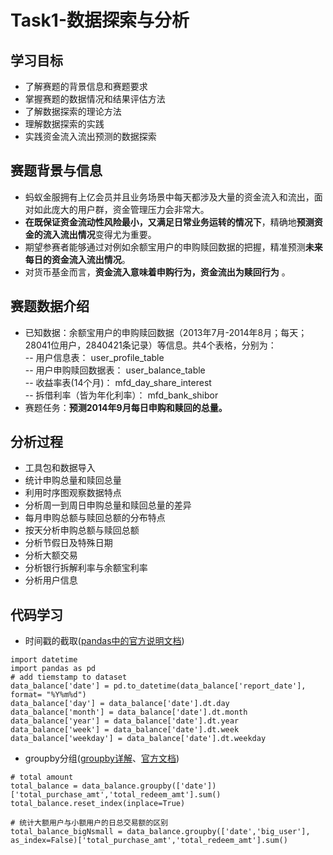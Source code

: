 # Task1-数据探索与分析

## 学习目标
- 了解赛题的背景信息和赛题要求
- 掌握赛题的数据情况和结果评估方法
- 了解数据探索的理论方法
- 理解数据探索的实践
- 实践资金流入流出预测的数据探索


## 赛题背景与信息
- 蚂蚁金服拥有上亿会员并且业务场景中每天都涉及大量的资金流入和流出，面对如此庞大的用户群，资金管理压力会非常大。
- **在既保证资金流动性风险最小，又满足日常业务运转的情况下**，精确地**预测资金的流入流出情况**变得尤为重要。
- 期望参赛者能够通过对例如余额宝用户的申购赎回数据的把握，精准预测**未来每日的资金流入流出情况**。
- 对货币基金而言，**资金流入意味着申购行为，资金流出为赎回行为** 。

## 赛题数据介绍
- 已知数据：余额宝用户的申购赎回数据（2013年7月-2014年8月；每天；28041位用户，2840421条记录）等信息。共4个表格，分别为：<br>
-- 用户信息表： user_profile_table<br>
-- 用户申购赎回数据表： user_balance_table<br>
-- 收益率表(14个月)： mfd_day_share_interest<br>
-- 拆借利率（皆为年化利率）： mfd_bank_shibor  
- 赛题任务：**预测2014年9月每日申购和赎回的总量。**

## 分析过程
- 工具包和数据导入
- 统计申购总量和赎回总量
- 利用时序图观察数据特点
- 分析周一到周日申购总量和赎回总量的差异
- 每月申购总额与赎回总额的分布特点
- 按天分析申购总额与赎回总额
- 分析节假日及特殊日期
- 分析大额交易
- 分析银行拆解利率与余额宝利率
- 分析用户信息


## 代码学习
- 时间戳的截取([pandas中的官方说明文档](https://pandas.pydata.org/pandas-docs/stable/reference/api/pandas.Series.dt.html?highlight=dt#pandas.Series.dt))
```python3
import datetime
import pandas as pd
# add tiemstamp to dataset
data_balance['date'] = pd.to_datetime(data_balance['report_date'], format= "%Y%m%d")
data_balance['day'] = data_balance['date'].dt.day
data_balance['month'] = data_balance['date'].dt.month
data_balance['year'] = data_balance['date'].dt.year
data_balance['week'] = data_balance['date'].dt.week
data_balance['weekday'] = data_balance['date'].dt.weekday
```

- groupby分组([groupby详解](https://www.cnblogs.com/Yanjy-OnlyOne/p/11217802.html)、[官方文档](https://pandas.pydata.org/pandas-docs/stable/reference/api/pandas.DataFrame.groupby.html?highlight=groupby#pandas.DataFrame.groupby))
```python3
# total amount
total_balance = data_balance.groupby(['date'])['total_purchase_amt','total_redeem_amt'].sum()
total_balance.reset_index(inplace=True)
```
```python3
# 统计大额用户与小额用户的日总交易额的区别
total_balance_bigNsmall = data_balance.groupby(['date','big_user'], as_index=False)['total_purchase_amt','total_redeem_amt'].sum()
```

